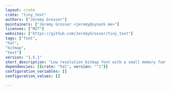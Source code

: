 ```yaml
---
layout: crate
crate: "tiny_text"
authors: ["Jeremy Grosser"]
maintainers: ["Jeremy Grosser <jeremy@synack.me>"]
licenses: ["MIT"]
websites: ["https://github.com/JeremyGrosser/tiny_text"]
tags: ["font",
"hal",
"bitmap",
"text"]
version: "1.5.1"
short_description: "Low resolution bitmap font with a small memory footprint"
dependencies: [{crate: "hal", version: "^1"}]
configuration_variables: []
configuration_values: []

---
```



